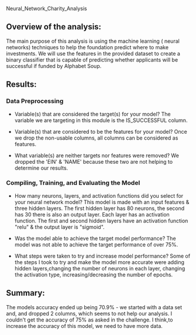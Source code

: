 Neural_Network_Charity_Analysis
## Overview of the analysis:
The main purpose of this analysis is using the machine learning ( neural networks) techniques to help the foundation predict where to make investments.
We will use the features in the provided dataset to create a binary classifier that is capable of predicting whether applicants will be successful if funded by Alphabet Soup.

## Results:

### Data Preprocessing

* Variable(s) that are considered the target(s) for your model?
The variable we are targeting in this module is the IS_SUCCESSFUL column.

* Variable(s) that are considered to be the features for your model?
Once we drop the non-usable columns, all columns can be considered as features.

* What variable(s) are neither targets nor features were removed?
We dropped the 'EIN' & 'NAME' because these two are not helping to determine our results.

### Compiling, Training, and Evaluating the Model

* How many neurons, layers, and activation functions did you select for your neural network model?
This model is made with an input features & three hidden layers. The first hidden layer has 80 neurons, the second has 30 there is also an output layer. Each layer has an activation function. The first and second hidden layers have an activation function "relu" & the output layer is "sigmoid".

* Was the model able to achieve the target model performance?
The model was not able to achieve the target performance of over 75%.

* What steps were taken to try and increase model performance?
Some of the steps I took to try and make the model more accurate were adding hidden layers,changing the number of neurons in each layer, changing the activation type, increasing/decreasing the number of epochs. 

## Summary:
The models accuracy ended up being 70.9% - we started with a data set and, and dropped 2 columns, which seems to not help our analysis. I couldn't get the accuracy of 75% as asked in the challenge. I think,to increase the accuracy of this model, we need to have more data.